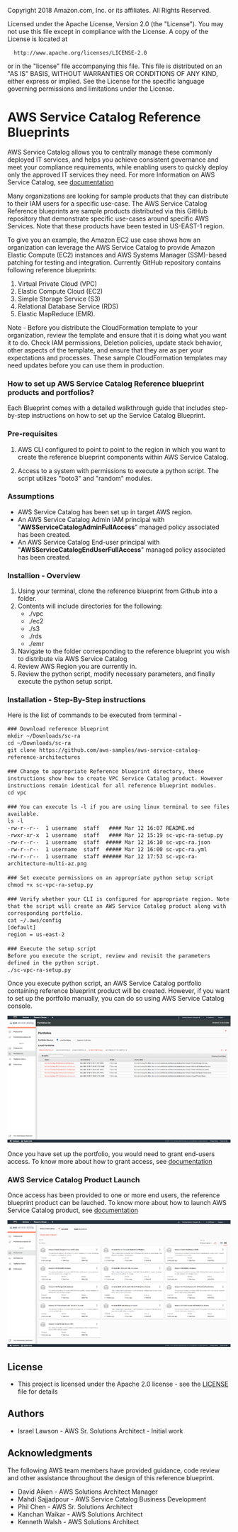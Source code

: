 Copyright 2018 Amazon.com, Inc. or its affiliates. All Rights Reserved.
  
  Licensed under the Apache License, Version 2.0 (the "License").
  You may not use this file except in compliance with the License.
  A copy of the License is located at
  
      http://www.apache.org/licenses/LICENSE-2.0
  
  or in the "license" file accompanying this file. This file is distributed 
  on an "AS IS" BASIS, WITHOUT WARRANTIES OR CONDITIONS OF ANY KIND, either 
  express or implied. See the License for the specific language governing 
  permissions and limitations under the License.

# AWS Service Catalog Reference Blueprints

AWS Service Catalog allows you to centrally manage these commonly deployed IT services, and helps you achieve consistent governance and meet your compliance requirements, while enabling users to quickly deploy only the approved IT services they need. For more Information on AWS Service Catalog, see [documentation](https://docs.aws.amazon.com/servicecatalog/latest/adminguide/introduction.html)

Many organizations are looking for sample products that they can distribute to their IAM users for a specific use-case. The AWS Service Catalog Reference blueprints are sample products distributed via this GitHub repository that demonstrate specific use-cases around specific AWS Services. Note that these products have been tested in US-EAST-1 region.

To give you an example, the Amazon EC2 use case shows how an organization can leverage the AWS Service Catalog to provide Amazon Elastic Compute (EC2) instances and AWS Systems Manager (SSM)-based patching for testing and integration. Currently GitHub repository contains following reference blueprints: 
 1. Virtual Private Cloud (VPC)
 2. Elastic Compute Cloud (EC2)
 3. Simple Storage Service (S3)
 4. Relational Database Service (RDS)
 5. Elastic MapReduce (EMR).  

Note - Before you distribute the CloudFormation template to your organization, review the template and ensure that it is doing what you want it to do. Check IAM permissions, Deletion policies, update stack behavior, other aspects of the template, and ensure that they are as per your expectations and processes. These sample CloudFormation templates may need updates before you can use them in production.


### How to set up AWS Service Catalog Reference blueprint products and portfolios?
Each Blueprint comes with a detailed walkthrough guide that includes step-by-step instructions on how to set up the Service Catalog Blueprint. 

### Pre-requisites

1. AWS CLI configured to point to point to the region in which you want to create the reference blueprint components within AWS Service Catalog.

2. Access to a system with permissions to execute a python script. The script utilizes "boto3" and "random" modules.

### Assumptions

* AWS Service Catalog has been set up in target AWS region.
* An AWS Service Catalog Admin IAM principal with "**AWSServiceCatalogAdminFullAccess**" managed policy associated has been created.
* An AWS Service Catalog End-user principal with "**AWSServiceCatalogEndUserFullAccess**" managed policy associated has been created.

### Installion - Overview

1. Using your terminal, clone the reference blueprint from Github into a folder.
2. Contents will include directories for the following:
    * ./vpc 
    * ./ec2
    * ./s3
    * ./rds
    * ./emr
3. Navigate to the folder corresponding to the reference blueprint you wish to distribute via AWS Service Catalog
4. Review AWS Region you are currently in.
5. Review the python script, modify necessary parameters, and finally execute the python setup script.

### Installation -  Step-By-Step instructions
Here is the list of commands to be executed from terminal - 
```text
### Download reference blueprint
mkdir ~/Downloads/sc-ra
cd ~/Downloads/sc-ra
git clone https://github.com/aws-samples/aws-service-catalog-reference-architectures       

### Change to appropriate Reference blueprint directory, these instructions show how to create VPC Service Catalog product. However instructions remain identical for all reference blueprint modules.
cd vpc      

### You can execute ls -l if you are using linux terminal to see files available.
ls -l
-rw-r--r--  1 username  staff   #### Mar 12 16:07 README.md
-rwxr-xr-x  1 username  staff   #### Mar 12 15:19 sc-vpc-ra-setup.py
-rw-r--r--  1 username  staff  ##### Mar 12 16:10 sc-vpc-ra.json
-rw-r--r--  1 username  staff  ##### Mar 12 16:00 sc-vpc-ra.yml
-rw-r--r--  1 username  staff ###### Mar 12 17:53 sc-vpc-ra-architecture-multi-az.png

### Set execute permissions on an appropriate python setup script
chmod +x sc-vpc-ra-setup.py 

### Verify whether your CLI is configured for appropriate region. Note that the script will create an AWS Service Catalog product along with corresponding portfolio. 
cat ~/.aws/config
[default]
region = us-east-2

### Execute the setup script 
Before you execute the script, review and revisit the parameters defined in the python script.
./sc-vpc-ra-setup.py 
```

Once you execute python script, an AWS Service Catalog portfolio containing reference blueprint product will be created. However, if you want to set up the portfolio manually, you can do so using AWS Service Catalog console.

![sc-ra-portfolios.png](sc-ra-portfolios.png)

Once you have set up the portfolio, you would need to grant end-users access. To know more about how to grant access, see [documentation](https://docs.aws.amazon.com/servicecatalog/latest/adminguide/getstarted-iamenduser.html)
### AWS Service Catalog Product Launch

Once access has been provided to one or more end users, the reference blueprint product can be lauched.  To know more about how to launch AWS Service Catalog product, see 
[documentation](https://docs.aws.amazon.com/servicecatalog/latest/userguide/enduser-launch.html)

![sc-ra-products.png](sc-ra-products.png)

## License

* This project is licensed under the Apache 2.0 license - see the [LICENSE](LICENSE) file for details

## Authors

* Israel Lawson - AWS Sr. Solutions Architect - Initial work

## Acknowledgments

The following AWS team members have provided guidance, code review and other assistance throughout the design of this reference blueprint.

* David Aiken - AWS Solutions Architect Manager
* Mahdi Sajjadpour - AWS Service Catalog Business Development
* Phil Chen - AWS Sr. Solutions Architect
* Kanchan Waikar - AWS Solutions Architect
* Kenneth Walsh - AWS Solutions Architect
